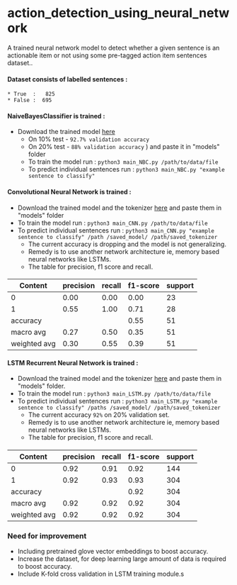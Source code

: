 # action_detection_using_neural_network
A trained neural network model to detect whether a given sentence is an actionable item or not using some pre-tagged action item sentences dataset..

#### Dataset consists of labelled sentences : 
    * True  :   825
    * False :  695

#### NaiveBayesClassifier is trained :
* Download the trained model [here](https://drive.google.com/open?id=1KVOyzOrk8SatS9_yUsN1kSMV1ZmtgriJ)
    * On 10% test - `92.7% validation accuracy` 
    * On 20% test - `88% validation accuracy`
    ) and paste it in "models" folder
    * To train the model run : `python3 main_NBC.py /path/to/data/file`
    * To predict individual sentences run : `python3 main_NBC.py "example sentence to classify"`
    
#### Convolutional Neural Network is trained :
* Download the trained model and the tokenizer [here](https://drive.google.com/open?id=1Zpt_zVloqJPMDpgjGEK0E089blgRm1wa) and paste them in "models" folder 
* To train the model run : `python3 main_CNN.py /path/to/data/file`
* To predict individual sentences run : `python3 main_CNN.py "example sentence to classify" /path
/saved_model/ /path/saved_tokenizer` 
    * The current accuracy is dropping and the model is not generalizing. 
    * Remedy is to use another network architecture ie, memory based neural networks like LSTMs.
    * The table for precision, f1 score and recall.
    
####
|     Content   | precision  |  recall | f1-score |  support
| ------------  | ---------  | ------- | -------- | ----------
|      0        |     0.00   |   0.00  |    0.00  |    23      
|      1        |     0.55   |   1.00  |    0.71  |    28   
|   accuracy    |            |         |   0.55   |    51
|   macro avg   |     0.27   |   0.50  |   0.35   |    51
| weighted avg  |     0.30   |   0.55  |   0.39   |    51

#### LSTM Recurrent Neural Network is trained :
* Download the trained model and the tokenizer [here]() and paste them in "models" folder.
* To train the model run : `python3 main_LSTM.py /path/to/data/file`
* To predict individual sentences run : `python3 main_LSTM.py "example sentence to classify" /paths
/saved_model/ /path/saved_tokenizer`
    * The current accuracy `92%` on 20% validation set. 
    * Remedy is to use another network architecture ie, memory based neural networks like LSTMs.
    * The table for precision, f1 score and recall.
    
####
|     Content   | precision  |  recall | f1-score |  support
| ------------  | ---------  | ------- | -------- | ----------
|      0        |     0.92   |   0.91  |    0.92  |    144      
|      1        |     0.92   |   0.93  |    0.93  |    304   
|   accuracy    |            |         |   0.92   |    304
|   macro avg   |     0.92   |   0.92  |   0.92   |    304 
| weighted avg  |     0.92   |   0.92  |   0.92   |    304


### Need for improvement
* Including pretrained glove vector embeddings to boost accuracy.
* Increase the dataset, for deep learning large amount of data is required to boost accuracy.
* Include K-fold cross validation in LSTM training module.s